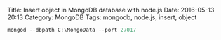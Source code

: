 Title: Insert object in MongoDB database with node.js
Date: 2016-05-13 20:13
Category: MongoDB
Tags: mongodb, node.js, insert, object



```javascript
mongod --dbpath C:\MongoData --port 27017
```
